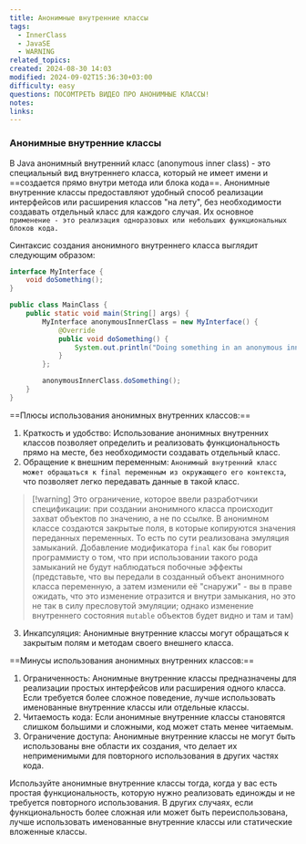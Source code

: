 ```yaml
---
title: Анонимные внутренние классы
tags:
  - InnerClass
  - JavaSE
  - WARNING
related_topics: 
created: 2024-08-30 14:03
modified: 2024-09-02T15:36:30+03:00
difficulty: easy
questions: ПОСОМТРЕТЬ ВИДЕО ПРО АНОНИМНЫЕ КЛАССЫ!
notes: 
links: 
---
```

### Анонимные внутренние классы

В Java анонимный внутренний класс (anonymous inner class) - это специальный вид внутреннего класса, который не имеет имени и ==создается прямо внутри метода или блока кода==. Анонимные внутренние классы предоставляют удобный способ реализации интерфейсов или расширения классов "на лету", без необходимости создавать отдельный класс для каждого случая. Их основное `применение - это реализация одноразовых или небольших функциональных блоков кода.`

Синтаксис создания анонимного внутреннего класса выглядит следующим образом:

```java
interface MyInterface {
    void doSomething();
}

public class MainClass {
    public static void main(String[] args) {
        MyInterface anonymousInnerClass = new MyInterface() {
            @Override
            public void doSomething() {
                System.out.println("Doing something in an anonymous inner class.");
            }
        };

        anonymousInnerClass.doSomething();
    }
}

```

==Плюсы использования анонимных внутренних классов:==

1. Краткость и удобство: Использование анонимных внутренних классов позволяет определить и реализовать функциональность прямо на месте, без необходимости создавать отдельный класс.
2. Обращение к внешним переменным: `Анонимный внутренний класс может обращаться к final переменным из окружающего его контекста`, что позволяет легко передавать данные в такой класс. 
>[!warning] Это ограничение, которое ввели разработчики спецификации: при создании анонимного класса происходит захват объектов по значению, а не по ссылке. В анонимном классе создаются закрытые поля, в которые копируются значения переданных переменных. То есть по сути реализована эмуляция замыканий. Добавление модификатора `final` как бы говорит программисту о том, что при использовании такого рода замыканий не будут наблюдаться побочные эффекты (представьте, что вы передали в созданный объект анонимного класса переменную, а затем изменили её "снаружи" - вы в праве ожидать, что это изменение отразится и внутри замыкания, но это не так в силу пресловутой эмуляции; однако изменение внутреннего состояния `mutable` объектов будет видно и там и там)
3. Инкапсуляция: Анонимные внутренние классы могут обращаться к закрытым полям и методам своего внешнего класса.

==Минусы использования анонимных внутренних классов:==

1. Ограниченность: Анонимные внутренние классы предназначены для реализации простых интерфейсов или расширения одного класса. Если требуется более сложное поведение, лучше использовать именованные внутренние классы или отдельные классы.
2. Читаемость кода: Если анонимные внутренние классы становятся слишком большими и сложными, код может стать менее читаемым.
3. Ограничение доступа: Анонимные внутренние классы не могут быть использованы вне области их создания, что делает их неприменимыми для повторного использования в других частях кода.

Используйте анонимные внутренние классы тогда, когда у вас есть простая функциональность, которую нужно реализовать единожды и не требуется повторного использования. В других случаях, если функциональность более сложная или может быть переиспользована, лучше использовать именованные внутренние классы или статические вложенные классы.

